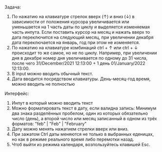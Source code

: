 
Задача:
1) По нажатию на клавиатуре стрелок вверх (↑) и вниз (↓) в зависимости от положения курсора увеличивается
   или уменьшается на 1 часть даты по циклу и выделяется изменяемая часть инпута. Если поставить курсор на
   месяц и нажать вверх то дата переключится на следующий месяц, при увеличении декабря дата переключается на
   январь, год при этом не изменяется. 
2) По нажатию на клавиатуре комбинаций ctrl + ↑ или ctrl + ↓ происходит то же самое, но не по циклу.
   Например, при увеличении дня в декабре номер дня увеличивается по одному до 31 числа,
   после чего 31/December/2021 12:13:00 + 1 день 01/January/2022 12:13:00. 
3) В input можно вводить обычный текст. 
4) Дата вводится посредством клавиатуры. День-месяц-год время, можно вводить не полностью 

Интерфейс:
1) Инпут в который можно вводить текст
2) Можно форматировать текст в дату, если валидна запись: Минимум два знака разделённых пробелом, один из которых обязательно число (день), а второй число или месяц записанный в      одном из трёх форматов: "feb" | "Feb" | "February"
3) Дату можно менять нажатием стрелки вверх или вниз.
4) При зажатом Ctrl  даты меняются не только в выбранных еденицах, но как в режиме реального время либо перемотки назад.
5) Чтоб выйти из режима календаря, возпользуйтесь клавишей Esc.
